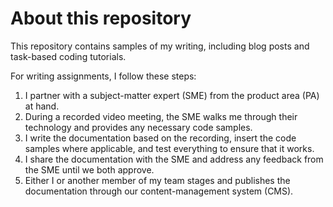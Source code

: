 # About this repository

This repository contains samples of my writing, including blog posts and task-based coding tutorials. 

For writing assignments, I follow these steps:
1. I partner with a subject-matter expert (SME) from the product area (PA) at hand.
1. During a recorded video meeting, the SME walks me through their technology and provides any necessary code samples.
1. I write the documentation based on the recording, insert the code samples where applicable, and test everything to ensure that it works.
1. I share the documentation with the SME and address any feedback from the SME until we both approve. 
1. Either I or another member of my team stages and publishes the documentation through our content-management system (CMS).
